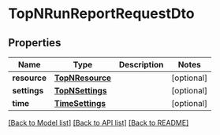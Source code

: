 # TopNRunReportRequestDto

## Properties
Name | Type | Description | Notes
------------ | ------------- | ------------- | -------------
**resource** | [**TopNResource**](TopNResource.md) |  | [optional] 
**settings** | [**TopNSettings**](TopNSettings.md) |  | [optional] 
**time** | [**TimeSettings**](TimeSettings.md) |  | [optional] 

[[Back to Model list]](../README.md#documentation-for-models) [[Back to API list]](../README.md#documentation-for-api-endpoints) [[Back to README]](../README.md)


